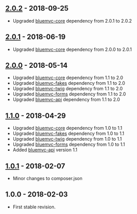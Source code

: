 ## [2.0.2] - 2018-09-25
- Upgraded [bluemvc-core](https://github.com/themichaelhall/bluemvc-core) dependency from 2.0.1 to 2.0.2

## [2.0.1] - 2018-06-19
- Upgraded [bluemvc-core](https://github.com/themichaelhall/bluemvc-core) dependency from 2.0.0 to 2.0.1

## [2.0.0] - 2018-05-14
- Upgraded [bluemvc-core](https://github.com/themichaelhall/bluemvc-core) dependency from 1.1 to 2.0
- Upgraded [bluemvc-fakes](https://github.com/themichaelhall/bluemvc-fakes) dependency from 1.1 to 2.0
- Upgraded [bluemvc-twig](https://github.com/themichaelhall/bluemvc-twig) dependency from 1.1 to 2.0
- Upgraded [bluemvc-forms](https://github.com/themichaelhall/bluemvc-forms) dependency from 1.1 to 2.0
- Upgraded [bluemvc-api](https://github.com/themichaelhall/bluemvc-api) dependency from 1.1 to 2.0

## [1.1.0] - 2018-04-29
- Upgraded [bluemvc-core](https://github.com/themichaelhall/bluemvc-core) dependency from 1.0 to 1.1
- Upgraded [bluemvc-fakes](https://github.com/themichaelhall/bluemvc-fakes) dependency from 1.0 to 1.1
- Upgraded [bluemvc-twig](https://github.com/themichaelhall/bluemvc-twig) dependency from 1.0 to 1.1
- Upgraded [bluemvc-forms](https://github.com/themichaelhall/bluemvc-forms) dependency from 1.0 to 1.1
- Added [bluemvc-api](https://github.com/themichaelhall/bluemvc-api) version 1.1

## [1.0.1] - 2018-02-07
- Minor changes to composer.json

## 1.0.0 - 2018-02-03
- First stable revision.

[2.0.2]: https://github.com/themichaelhall/bluemvc/compare/v2.0.1...v2.0.2
[2.0.1]: https://github.com/themichaelhall/bluemvc/compare/v2.0.0...v2.0.1
[2.0.0]: https://github.com/themichaelhall/bluemvc/compare/v1.1.0...v2.0.0
[1.1.0]: https://github.com/themichaelhall/bluemvc/compare/v1.0.1...v1.1.0
[1.0.1]: https://github.com/themichaelhall/bluemvc/compare/v1.0.0...v1.0.1